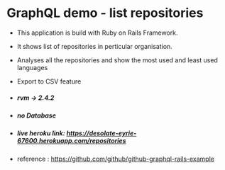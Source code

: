 # GraphQL demo - list repositories

* This application is build with Ruby on Rails Framework.
* It shows list of repositories in perticular organisation.
* Analyses all the repositories and show the most used and least used languages
* Export to CSV feature 

* ##### rvm -> 2.4.2

* ##### no Database

* ##### live heroku link: https://desolate-eyrie-67600.herokuapp.com/repositories

* reference : https://github.com/github/github-graphql-rails-example

